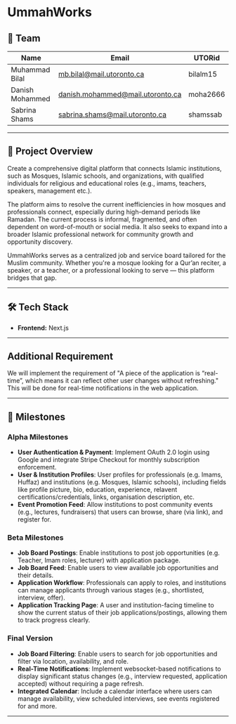 # UmmahWorks

## 👥 Team

| Name            | Email                            | UTORid     |
|-----------------|----------------------------------|------------|
| Muhammad Bilal  | mb.bilal@mail.utoronto.ca        | bilalm15   |
| Danish Mohammed | danish.mohammed@mail.utoronto.ca | moha2666   |
| Sabrina Shams   | sabrina.shams@mail.utoronto.ca   | shamssab   |


---
## 📌 Project Overview

Create a comprehensive digital platform that connects Islamic institutions, such as Mosques, Islamic schools, and organizations, with qualified individuals for religious and educational roles (e.g., imams, teachers, speakers, management etc.).

The platform aims to resolve the current inefficiencies in how mosques and professionals connect, especially during high-demand periods like Ramadan. The current process is informal, fragmented, and often dependent on word-of-mouth or social media. It also seeks to expand into a broader Islamic professional network for community growth and opportunity discovery.

UmmahWorks serves as a centralized job and service board tailored for the Muslim community. Whether you're a mosque looking for a Qur’an reciter, a speaker, or a teacher, or a professional looking to serve — this platform bridges that gap.

---

## 🛠 Tech Stack

- **Frontend:** Next.js

---

## Additional Requirement

We will implement the requirement of "A piece of the application is “real-time”, which means it can reflect other user changes without refreshing." This will be done for real-time notifications in the web application.

---

## 📌 Milestones


### Alpha Milestones
- **User Authentication & Payment**: Implement OAuth 2.0 login using Google and integrate Stripe Checkout for monthly subscription enforcement.
- **User & Institution Profiles**: User profiles for professionals (e.g. Imams, Huffaz) and institutions (e.g. Mosques, Islamic schools), including fields like profile picture, bio, education, experience, relavent certifications/credentials, links, organisation description, etc.
- **Event Promotion Feed**: Allow institutions to post community events (e.g., lectures, fundraisers) that users can browse, share (via link), and register for.


### Beta Milestones
- **Job Board Postings**: Enable institutions to post job opportunities (e.g. Teacher, Imam roles, lecturer) with application package.
- **Job Board Feed**: Enable users to view available job opportunities and their details.
- **Application Workflow**: Professionals can apply to roles, and institutions can manage applicants through various stages (e.g., shortlisted, interview, offer).
- **Application Tracking Page**: A user and institution-facing timeline to show the current status of their job applications/postings, allowing them to track progress clearly.


### Final Version
- **Job Board Filtering**: Enable users to search for job opportunities and filter via location, availability, and role.
- **Real-Time Notifications**: Implement websocket-based notifications to display significant status changes (e.g., interview requested, application accepted) without requiring a page refresh.
- **Integrated Calendar**: Include a calendar interface where users can manage availability, view scheduled interviews, see events registered for and more.

---



